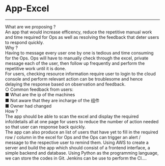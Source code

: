 # App-Excel
---
  What are we proposing ?<br>
An app that would increase efficency, reduce the repetitive manual work and time required for Ops as well as resolving the feedback that deter users to respond quickly.<br>
  Why ?<br>
Having to message every user one by one is tedious and time consuming for the Ops. Ops will have to manually check through the excel, private message each of the user, then follow up frequently and perform the repetitive work until it is done.<br>
For users, checking resource information require user to login to the cloud console and perform relevant action can be troublesome and hence delaying the response based on observation and feedback.<br>
  ○ Common feedback from users:<br>
    ■ What are the ip of the machines<br>
    ■ Not aware that they are incharge of the 组件<br>
    ■ Owner had changed<br>
  How ?<br>
The app should be able to scan the excel and display the required info/details all at one page for users to reduce the number of action needed so that user can response back quickly.<br>
The app can also produce an list of users that have yet to fill in the required row / column in the excel for Ops and the Ops can trigger an alert / message to the respective user to remind them. Using AWS to create a server and build the app which should consist of a frontend interface, a simple backend and database. Using Python as the programming language, we can store the codes in Git. Jenkins can be use to perform the CI....
